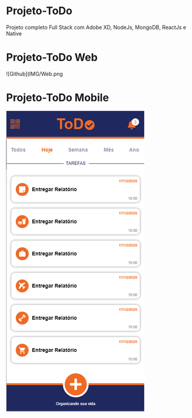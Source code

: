# Projeto-ToDo
Projeto completo Full Stack com Adobe XD, NodeJs, MongoDB, ReactJs e Native

# Projeto-ToDo Web
![Github](IMG/Web.png

# Projeto-ToDo Mobile
![Github](IMG/Mobile.png)
